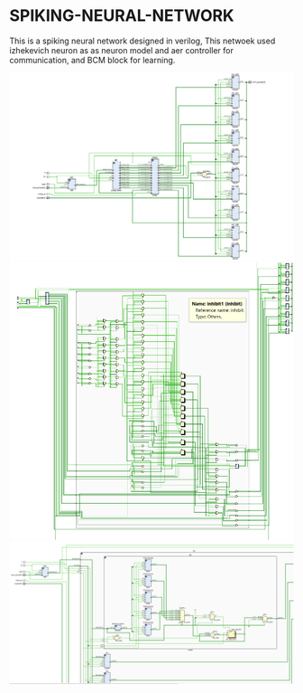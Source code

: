 # SPIKING-NEURAL-NETWORK
This is a spiking neural network designed in verilog, This netwoek used izhekevich neuron as as neuron model and aer controller for communication, and BCM block for learning.

![SNN](image.png)
![inhibit block](image2.png)
![Synapse block](image3.png)
